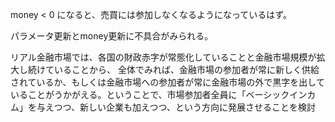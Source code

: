 money < 0 になると、売買には参加しなくなるようになっているはず。

パラメータ更新とmoney更新に不具合がみられる。

リアル金融市場では、各国の財政赤字が常態化していることと金融市場規模が拡大し続けていることから、
全体でみれば、金融市場の参加者が常に新しく供給されているか、もしくは金融市場への参加者が常に金融市場の外で黒字を出していることがうかがえる。ということで、市場参加者全員に「ベーシックインカム」を与えつつ、新しい企業も加えつつ、という方向に発展させることを検討